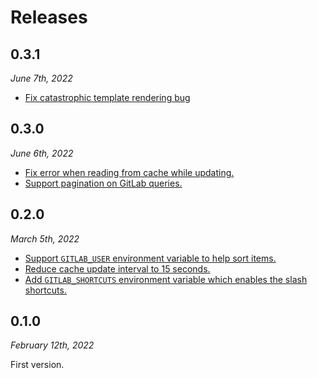 # Releases

## 0.3.1

*June 7th, 2022*

- [Fix catastrophic template rendering bug][afb00fe]

[afb00fe]: https://github.com/rossmacarthur/gitlab.alfredworkflow/commit/afb00fe047914e7a25edf407a00afb4768daa1af

## 0.3.0

*June 6th, 2022*

- [Fix error when reading from cache while updating.][db6c8df]
- [Support pagination on GitLab queries.][ea44f50]

[db6c8df]: https://github.com/rossmacarthur/gitlab.alfredworkflow/commit/db6c8df625fbec594aaad012cc06729b4324ce7f
[ea44f50]: https://github.com/rossmacarthur/gitlab.alfredworkflow/commit/ea44f5014b979cc2b823cfdbf81198757c1996d0

## 0.2.0

*March 5th, 2022*

- [Support `GITLAB_USER` environment variable to help sort items.][cb9ab66]
- [Reduce cache update interval to 15 seconds.][a6bda10]
- [Add `GITLAB_SHORTCUTS` environment variable which enables the slash shortcuts.][71cb15e]

[cb9ab66]: https://github.com/rossmacarthur/gitlab.alfredworkflow/commit/cb9ab66c0467795fcba7044ed0b6fbfeffc09c66
[a6bda10]: https://github.com/rossmacarthur/gitlab.alfredworkflow/commit/a6bda101f6bf845ab60fb38386ca8a90803628c7
[71cb15e]: https://github.com/rossmacarthur/gitlab.alfredworkflow/commit/71cb15e4af573b5a4a258867bb16687b265dc3ae

## 0.1.0

*February 12th, 2022*

First version.
